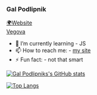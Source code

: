 ### Gal Podlipnik
[🌍Website](https://me.pogers.si)  
[Vegova](https://vegova.si)


- 🌱 I’m currently learning - JS
- 📫 How to reach me: - [my site](https://me.galpodlipnik.com)
- ⚡ Fun fact: - not that smart

[![Gal Podlipniks's GitHub stats](https://github-readme-stats.vercel.app/api?username=galpodlipnik1&show_icons=true&theme=radical)](https://github.com/anuraghazra/github-readme-stats)


[![Top Langs](https://github-readme-stats.vercel.app/api/top-langs/?username=galpodlipnik1&exclude_repo=gambling-or-something;anuraghazra.github.io;&show_icons=true&theme=radical)](https://github.com/anuraghazra/github-readme-stats)


